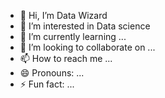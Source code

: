- 👋 Hi, I’m Data Wizard
- 👀 I’m interested in Data science
- 🌱 I’m currently learning ...
- 💞️ I’m looking to collaborate on ...
- 📫 How to reach me ...
- 😄 Pronouns: ...
- ⚡ Fun fact: ...

<!---
Turakhanov/Turakhanov is a ✨ special ✨ repository because its `README.md` (this file) appears on your GitHub profile.
You can click the Preview link to take a look at your changes.
--->
